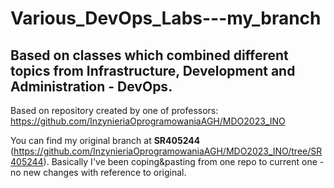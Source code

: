 # Various_DevOps_Labs---my_branch
## Based on classes which combined different topics from Infrastructure, Development and Administration - DevOps.

Based on repository created by one of professors:  
https://github.com/InzynieriaOprogramowaniaAGH/MDO2023_INO  

You can find my original branch at **SR405244** (https://github.com/InzynieriaOprogramowaniaAGH/MDO2023_INO/tree/SR405244).
Basically I've been coping&pasting from one repo to current one - no new changes with reference to original. 
